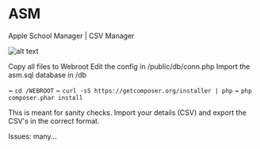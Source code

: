 # ASM
Apple School Manager | CSV Manager



![alt text](https://github.com/djquazzi/ASM/blob/master/Pics/Courses.png)

Copy all files to Webroot
Edit the config in /public/db/conn.php
Import the asm.sql database in /db

~ `cd /WEBROOT`
~ `curl -sS https://getcomposer.org/installer | php`
~ `php composer.phar install`

This is meant for sanity checks. Import your details (CSV) and export the CSV's in the correct format.

Issues: many... 
